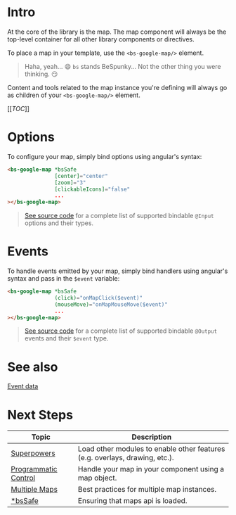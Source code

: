 # Intro
At the core of the library is the map. The map component will always be the top-level container for all other library components or directives. 

To place a map in your template, use the `<bs-google-map/>` element.
> Haha, yeah... 😄 `bs` stands BeSpunky... Not the other thing you were thinking. 😏

Content and tools related to the map instance you're defining will always go as children of your `<bs-google-map/>` element.


[[_TOC_]]

# Options
To configure your map, simply bind options using angular's syntax:

```html
<bs-google-map *bsSafe 
               [center]="center"
               [zoom]="3"
               [clickableIcons]="false"
               ...
></bs-google-map>
```

> [See source code](https://dev.azure.com/BeSpunky/Libraries/_git/angular-google-maps?path=%2Fprojects%2Fbespunky%2Fangular-google-maps%2Fcore%2Fmodules%2Fmap%2Fcomponent%2Fgoogle-map.component.ts&version=GBmaster&_a=contents) for a complete list of supported bindable `@Input` options and their types.

# Events
To handle events emitted by your map, simply bind handlers using angular's syntax and pass in the `$event` variable:
```html
<bs-google-map *bsSafe 
               (click)="onMapClick($event)"
               (mouseMove)="onMapMouseMove($event)"
               ...
></bs-google-map>
```

> [See source code](https://dev.azure.com/BeSpunky/Libraries/_git/angular-google-maps?path=%2Fprojects%2Fbespunky%2Fangular-google-maps%2Fcore%2Fmodules%2Fmap%2Fcomponent%2Fgoogle-map.component.ts&version=GBmaster&_a=contents) for a complete list of supported bindable `@Output` events and their `$event` type.

# See also
[Event data](../API/Event-Data.md)

# Next Steps
| Topic | Description |
|-|-|
|[Superpowers](../Map/Superpowers)| Load other modules to enable other features (e.g. overlays, drawing, etc.). |
|[Programmatic Control](/Programmatic-Control)| Handle your map in your component using a map object. |
|[Multiple Maps](/The-Map/Multiple-Maps)|Best practices for multiple map instances.|
|[*bsSafe](/The-Map/*bsSafe)|Ensuring that maps api is loaded.|